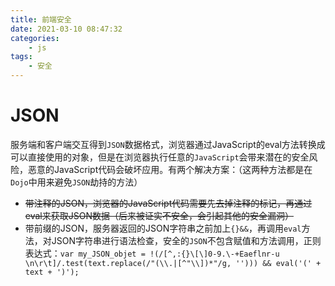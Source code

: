 ```yaml
---
title: 前端安全
date: 2021-03-10 08:47:32
categories:
    - js
tags:
    - 安全
---
```


# JSON

服务端和客户端交互得到`JSON`数据格式，浏览器通过JavaScript的eval方法转换成可以直接使用的对象，但是在浏览器执行任意的`JavaScript`会带来潜在的安全风险，恶意的JavaScript代码会破坏应用。有两个解决方案：（这两种方法都是在`Dojo`中用来避免`JSON`劫持的方法）

- ~~带注释的JSON，浏览器的JavaScript代码需要先去掉注释的标记，再通过eval来获取JSON数据（后来被证实不安全，会引起其他的安全漏洞）~~
- 带前缀的JSON，服务器返回的JSON字符串之前加上`{}&&`，再调用`eval`方法，对JSON字符串进行语法检查，安全的`JSON`不包含赋值和方法调用，正则表达式：`var my_JSON_objet = !(/[^,:{}\[\]0-9.\-+Eaeflnr-u \n\r\t]/.test(text.replace(/"(\\.|[^"\\])*"/g, ''))) && eval('(' + text + ')');`